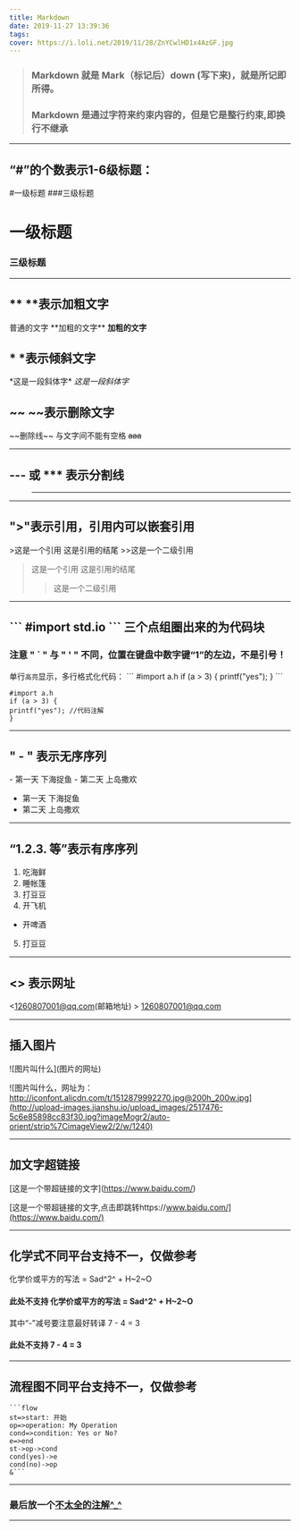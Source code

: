 ```yaml
---
title: Markdown
date: 2019-11-27 13:39:36
tags:
cover: https://i.loli.net/2019/11/28/ZnYCwlHD1x4AzGF.jpg
---
```


>### Markdown 就是 Mark（标记后）down (写下来)，就是所记即所得。
>### Markdown 是通过字符来约束内容的，但是它是整行约束,即换行不继承

<!--more-->

---
## “#”的个数表示1-6级标题：
\#一级标题
\###三级标题

# 一级标题
### 三级标题

---

## **      **表示加粗文字
普通的文字
\*\*加粗的文字\*\*
**加粗的文字**

## *        *表示倾斜文字
\*这是一段斜体字\*
*这是一段斜体字*


## \~~   \~~表示删除文字
\~\~删除线\~\~  与文字间不能有空格
~~aaa~~

---

## --- 或 *** 表示分割线

>---

---
## ">"表示引用，引用内可以嵌套引用

\>这是一个引用
这是引用的结尾
\>>这是一个二级引用

>这是一个引用
这是引用的结尾
>>这是一个二级引用


---
## \```   #import std.io   \```  三个点组圈出来的为代码块
### 注意 " ` " 与 " ' " 不同，位置在键盘中数字键“1”的左边，不是引号！

单行```高亮```显示，多行格式化代码：
\```
\#import a.h
if (a > 3) {
printf("yes");
}
\```
```
#import a.h
if (a > 3) {
printf("yes"); //代码注解
}
```

-------
## " - " 表示无序序列

\- 第一天
下海捉鱼
\- 第二天
上岛撒欢
- 第一天
下海捉鱼
- 第二天
上岛撒欢

---
## “1.2.3. 等”表示有序序列

1. 吃海鲜
2. 睡帐篷
3. 打豆豆
4. 开飞机
-  开啤酒
5. 打豆豆

---
## <> 表示网址
<1260807001@qq.com(邮箱地址)  >
 <1260807001@qq.com>


---

## 插入图片

\!\[图片叫什么\]\(图片的网址)

![图片叫什么，网址为：http://iconfont.alicdn.com/t/1512879992270.jpg@200h_200w.jpg](http://upload-images.jianshu.io/upload_images/2517476-5c6e85898cc83f30.jpg?imageMogr2/auto-orient/strip%7CimageView2/2/w/1240)

---

## 加文字超链接

\[这是一个带超链接的文字\]\(https://www.baidu.com/)

[这是一个带超链接的文字,点击即跳转https://www.baidu.com/](https://www.baidu.com/)

---

## 化学式不同平台支持不一，仅做参考

化学价或平方的写法 = Sad\^2\^ + H\~2\~O
#### 此处不支持 化学价或平方的写法 = Sad^2^ + H~2~O
其中“-”减号要注意最好转译 7 \- 4 = 3    
 #### 此处不支持 7 - 4 = 3

---

## 流程图不同平台支持不一，仅做参考

```
```flow 
st=>start: 开始 
op=>operation: My Operation 
cond=>condition: Yes or No? 
e=>end 
st->op->cond 
cond(yes)->e 
cond(no)->op 
&```

```


----
### 最后放一个[不太全的注解^_^](https://upload-images.jianshu.io/upload_images/7505161-d574f0af224b7df7.png?imageMogr2/auto-orient/strip%7CimageView2/2/w/551)
----

